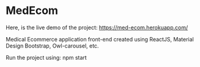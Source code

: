 # MedEcom

Here, is the live demo of the project: https://med-ecom.herokuapp.com/

Medical Ecommerce application front-end created using ReactJS, Material Design Bootstrap, Owl-carousel, etc.

Run the project using: npm start

